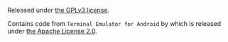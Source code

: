Released under [the GPLv3 license](https://www.gnu.org/licenses/gpl.html).

Contains code from `Terminal Emulator for Android` by which is released under [the Apache License 2.0](https://www.apache.org/licenses/).
